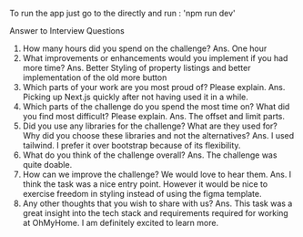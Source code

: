 To run the app just go to the directly and run : 'npm run dev'


Answer to Interview Questions

1. How many hours did you spend on the challenge? 
Ans. One hour
2. What improvements or enhancements would you implement if you had more time? 
Ans. Better Styling of property listings and better implementation of the old more button
3. Which parts of your work are you most proud of? Please explain. 
Ans. Picking up Next.js quickly after not having used it in a while.
4. Which parts of the challenge do you spend the most time on? What did you find most difficult? Please explain. 
Ans. The offset and limit parts.
5. Did you use any libraries for the challenge? What are they used for? Why did you choose these libraries and not the alternatives? 
Ans. I used tailwind. I prefer it over bootstrap because of its flexibility.
6. What do you think of the challenge overall? 
Ans. The challenge was quite doable.
7. How can we improve the challenge? We would love to hear them. 
Ans. I think the task was a nice entry point. However it would be nice to exercise freedom in styling instead of using the figma template.
8. Any other thoughts that you wish to share with us? 
Ans. This task was a great insight into the tech stack and requirements required for working at OhMyHome. I am definitely excited to learn more.
